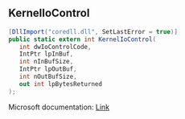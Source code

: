 ## KernelIoControl

```csharp
[DllImport("coredll.dll", SetLastError = true)]
public static extern int KernelIoControl(
   int dwIoControlCode,
   IntPtr lpInBuf,
   int nInBufSize,
   IntPtr lpOutBuf,
   int nOutBufSize,
   out int lpBytesReturned
);
```

Microsoft documentation: [Link](https://learn.microsoft.com/en-us/previous-versions/ms957125(v=msdn.10))
